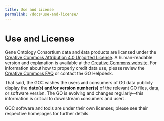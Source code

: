 ```yaml
---
title: Use and License
permalink: /docs/use-and-license/
---
```


# Use and License

Gene Ontology Consortium data and data products are licensed under the
[Creative Commons Attribution 4.0 Unported License](https://creativecommons.org/licenses/by/4.0/legalcode).
A human-readable version and explanation is available at the [Creative Commons website](https://creativecommons.org/licenses/by/4.0/). For information about how to properly
credit data use, please review the [Creative Commons FAQ](http://wiki.creativecommons.org/Frequently_Asked_Questions) or contact the GO Helpdesk.

That said, the GOC wishes the users and consumers of GO data publicly display the **date(s) and/or version number(s)** of the relevant GO files, data, or software version. The GO is evolving and changes regularly--this information is critical to downstream consumers and users.

GOC software and tools are under their own licenses; please see their respective homepages for further details.
